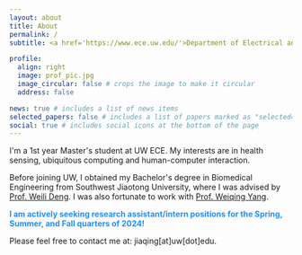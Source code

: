 ```yaml
---
layout: about
title: About
permalink: /
subtitle: <a href='https://www.ece.uw.edu/'>Department of Electrical and Computer Engineering</a>, University of Washington.

profile:
  align: right
  image: prof_pic.jpg
  image_circular: false # crops the image to make it circular
  address: false

news: true # includes a list of news items
selected_papers: false # includes a list of papers marked as "selected={true}"
social: true # includes social icons at the bottom of the page
---
```


I'm a 1st year Master's student at UW ECE. My interests are in health sensing, ubiquitous computing and human-computer interaction.

Before joining UW, I obtained my Bachelor's degree in Biomedical Engineering from Southwest Jiaotong University, where I was advised by <a href='https://scholar.google.com/citations?hl=en&user=3X-4YmUAAAAJ&view_op=list_works'>Prof. Weili Deng</a>. I was also fortunate to work with <a href='https://scholar.google.com/citations?hl=en&user=08JS9C0AAAAJ'>Prof. Weiqing Yang</a>.

<strong style="color: dodgerblue;">I am actively seeking research assistant/intern positions for the Spring, Summer, and Fall quarters of 2024!</strong>

Please feel free to contact me at: jiaqing[at]uw[dot]edu.
